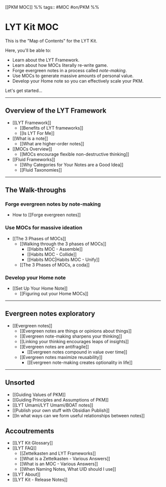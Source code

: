 [[PKM MOC]] %% tags:: #MOC #on/PKM %%
# LYT Kit MOC
This is the "Map of Contents" for the LYT Kit.

Here, you'll be able to:
- Learn about the LYT Framework.
- Learn about how MOCs literally re-write game.
- Forge evergreen notes in a process called *note-making*.
- Use MOCs to generate massive amounts of personal value.
- Develop your Home note so you can effectively scale your PKM.

Let's get started...

---
## Overview of the LYT Framework
- [[LYT Framework]]
	- [[Benefits of LYT frameworks]] 
	- [[Is LYT For Me]]
- [[What is a note]]
	- [[What are higher-order notes]]
- [[MOCs Overview]]
	- [[MOCs encourage flexible non-destructive thinking]]
- [[Fluid Frameworks]]
	- [[Why Categories for Your Notes are a Good Idea]]
	- [[Fluid Taxonomies]]

---
## The Walk-throughs
### Forge evergreen notes by note-making
- How to [[Forge evergreen notes]]

### Use MOCs for massive ideation
- [[The 3 Phases of MOCs]]
	- [[Walking through the 3 phases of MOCs]]
		- [[Habits MOC - Assemble]]
		- [[Habits MOC - Collide]]
		- [[Habits MOC|Habits MOC - Unify]]
	- [[The 3 Phases of MOCs, a coda]]

### Develop your Home note
- [[Set Up Your Home Note]]
	- [[Figuring out your Home MOCs]]

---
## Evergreen notes exploratory
- [[Evergreen notes]]
	- [[Evergreen notes are things or opinions about things]]
	- [[Evergreen note-making sharpens your thinking]]
	- [[Linking your thinking encourages leaps of insights]]
	- [[Evergreen notes are antifragile]]
		- [[Evergreen notes compound in value over time]]
	- [[Evergreen notes maximize reusability]]
		- [[Evergreen note-making creates optionality in life]]

---
## Unsorted
- [[Guiding Values of PKM]]
- [[Guiding Principles and Assumptions of PKM]]
- [[LYT Umami/LYT Umami/BOAT notes]]
- [[Publish your own stuff with Obsidian Publish]]
- [[In what ways can we form useful relationships between notes]]

## Accoutrements
- [[LYT Kit Glossary]]
- [[LYT FAQ]]
	- [[Zettelkasten and LYT Frameworks]]
	- [[What is a Zettelkasten - Various Answers]]
	- [[What is an MOC - Various Answers]]
	- [[When Naming Notes, What UID should I use]]
- [[LYT About]]
- [[LYT Kit - Release Notes]]

